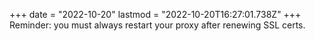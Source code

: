 +++
date = "2022-10-20"
lastmod = "2022-10-20T16:27:01.738Z"
+++
Reminder: you must always restart your proxy after renewing SSL certs.